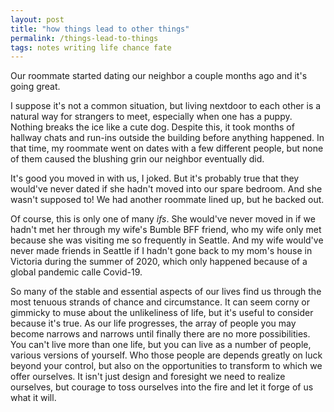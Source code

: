 ```yaml
---
layout: post
title: "how things lead to other things"
permalink: /things-lead-to-things
tags: notes writing life chance fate
---
```


Our roommate started dating our neighbor a couple months ago and it's going great.
<!--more-->
I suppose it's not a common situation, but living nextdoor to each other is a natural way for strangers to meet, especially when one has a puppy.
Nothing breaks the ice like a cute dog.
Despite this, it took months of hallway chats and run-ins outside the building before anything happened.
In that time, my roommate went on dates with a few different people, but none of them caused the blushing grin our neighbor eventually did.

It's good you moved in with us, I joked.
But it's probably true that they would've never dated if she hadn't moved into our spare bedroom.
And she wasn't supposed to!
We had another roommate lined up, but he backed out.

Of course, this is only one of many _ifs_.
She would've never moved in if we hadn't met her through my wife's Bumble BFF friend, who my wife only met because she was visiting me so frequently in Seattle.
And my wife would've never made friends in Seattle if I hadn't gone back to my mom's house in Victoria during the summer of 2020, which only happened because of a global pandemic calle Covid-19.

So many of the stable and essential aspects of our lives find us through the most tenuous strands of chance and circumstance.
It can seem corny or gimmicky to muse about the unlikeliness of life, but it's useful to consider because it's true.
As our life progresses, the array of people you may become narrows and narrows until finally there are no more possibilities.
You can't live more than one life, but you can live as a number of people, various versions of yourself.
Who those people are depends greatly on luck beyond your control, but also on the opportunities to transform to which we offer ourselves.
It isn't just design and foresight we need to realize ourselves, but courage to toss ourselves into the fire and let it forge of us what it will.
